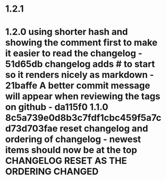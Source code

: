 

# 1.2.1



 # 1.2.0 using shorter hash and showing the comment first to make it easier to read the changelog - 51d65db changelog adds # to start so it renders nicely as markdown - 21baffe A better commit message will appear when reviewing the tags on github - da115f0 1.1.0 8c5a739e0d8b3c7fdf1cbc459f5a7cd73d703fae reset changelog and ordering of changelog - newest items should now be at the top CHANGELOG RESET AS THE ORDERING CHANGED

